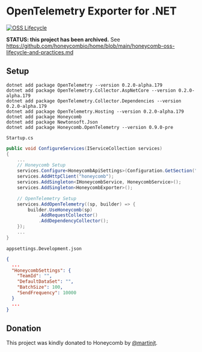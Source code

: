 # OpenTelemetry Exporter for .NET

[![OSS Lifecycle](https://img.shields.io/osslifecycle/honeycombio/opentelemetry-dotnet)](https://github.com/honeycombio/home/blob/main/honeycomb-oss-lifecycle-and-practices.md)

**STATUS: this project has been archived.** See https://github.com/honeycombio/home/blob/main/honeycomb-oss-lifecycle-and-practices.md

## Setup

```
dotnet add package OpenTelemetry --version 0.2.0-alpha.179
dotnet add package OpenTelemetry.Collector.AspNetCore --version 0.2.0-alpha.179
dotnet add package OpenTelemetry.Collector.Dependencies --version 0.2.0-alpha.179
dotnet add package OpenTelemetry.Hosting --version 0.2.0-alpha.179
dotnet add package Honeycomb
dotnet add package Newtonsoft.Json
dotnet add package Honeycomb.OpenTelemetry --version 0.9.0-pre
```

`Startup.cs`
```csharp
public void ConfigureServices(IServiceCollection services)
{
    ...
    // Honeycomb Setup
    services.Configure<HoneycombApiSettings>(Configuration.GetSection("HoneycombSettings"));
    services.AddHttpClient("honeycomb");
    services.AddSingleton<IHoneycombService, HoneycombService>();
    services.AddSingleton<HoneycombExporter>();

    // OpenTelemetry Setup
    services.AddOpenTelemetry((sp, builder) => {
        builder.UseHoneycomb(sp)
            .AddRequestCollector()
            .AddDependencyCollector();
    });
    ...
}
```

`appsettings.Development.json`
```json
{
  ...
  "HoneycombSettings": {
    "TeamId": "",
    "DefaultDataSet": "",
    "BatchSize": 100,
    "SendFrequency": 10000
  }
  ...
}
```


## Donation

This project was kindly donated to Honeycomb by [@martinjt](https://github.com/martinjt).
